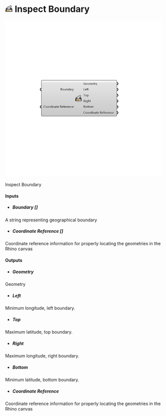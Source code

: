 # ![](../../images/icons/Inspect_Boundary.png) Inspect Boundary

![](../../images/components/Inspect_Boundary.png)

Inspect Boundary

#### Inputs
* ##### Boundary []
A string representing geographical boundary
* ##### Coordinate Reference []
Coordinate reference information for properly locating the geometries in the Rhino canvas

#### Outputs
* ##### Geometry
Geometry
* ##### Left
Minimum longitude, left boundary.
* ##### Top
Maximum latitude, top boundary.
* ##### Right
Maximum longitude, right boundary.
* ##### Bottom
Minimum latitude, bottom boundary.
* ##### Coordinate Reference
Coordinate reference information for properly locating the geometries in the Rhino canvas